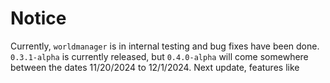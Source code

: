 # Notice
Currently, `worldmanager` is in internal testing and bug fixes have been done. `0.3.1-alpha` is currently released, but `0.4.0-alpha` will come somewhere between the dates 11/20/2024 to 12/1/2024. Next update, features like 